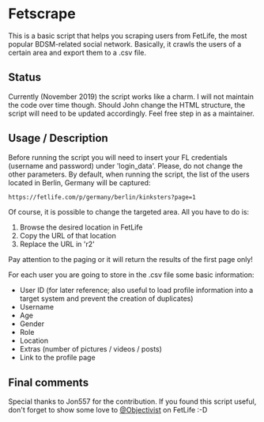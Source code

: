 ﻿# Fetscrape

This is a basic script that helps you scraping users from FetLife, the most popular BDSM-related social network. Basically, it crawls the users of a certain area and export them to a .csv file.


## Status

Currently (November 2019) the script works like a charm. I will not maintain the code over time though. Should John change the HTML structure, the script will need to be updated accordingly. Feel free step in as a maintainer.


## Usage / Description

Before running the script you will need to insert your FL credentials (username and password) under 'login_data'. Please, do not change the other parameters.
By default, when running the script, the list of the users located in Berlin, Germany will be captured:

```bash
https://fetlife.com/p/germany/berlin/kinksters?page=1
```

Of course, it is possible to change the targeted area. All you have to do is:
1) Browse the desired location in FetLife
2) Copy the URL of that location 
3) Replace the URL in 'r2'

Pay attention to the paging or it will return the results of the first page only!

For each user you are going to store in the .csv file some basic information:

- User ID (for later reference; also useful to load profile information into a target system and prevent the creation of duplicates)
- Username 
- Age 
- Gender
- Role
- Location
- Extras (number of pictures / videos / posts)
- Link to the profile page

## Final comments
Special thanks to Jon557 for the contribution.
If you found this script useful, don't forget to show some love to [@Objectivist](https://fetlife.com/users/1296385) on FetLife :-D

